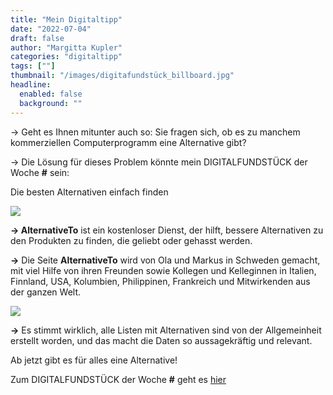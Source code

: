 ```yaml
---
title: "Mein Digitaltipp"
date: "2022-07-04"
draft: false
author: "Margitta Kupler"
categories: "digitaltipp"
tags: [""]
thumbnail: "/images/digitafundstück_billboard.jpg"
headline:
  enabled: false
  background: ""
---
```


→ Geht es Ihnen mitunter auch so: Sie fragen sich, ob es zu manchem
kommerziellen Computerprogramm eine Alternative gibt?

→ Die Lösung für dieses Problem könnte mein DIGITALFUNDSTÜCK der Woche **#**
sein:

Die besten Alternativen einfach finden

<!--more-->

![](/images/digitafundstück_häuserwand.jpg)
 
**→ AlternativeTo** ist ein kostenloser Dienst, der hilft, bessere
Alternativen zu den Produkten zu finden, die geliebt oder gehasst werden.

**→** Die Seite **AlternativeTo** wird von Ola und Markus in Schweden gemacht,
mit viel Hilfe von ihren Freunden sowie Kollegen und Kelleginnen in Italien,
Finnland, USA, Kolumbien, Philippinen, Frankreich und Mitwirkenden aus der
ganzen Welt.

[![](/images/2022/07_digitaltipp_index.png)](https://alternativeto.net/)

**→** Es stimmt wirklich, alle Listen mit Alternativen sind von der
Allgemeinheit erstellt worden, und das macht die Daten so aussagekräftig und
relevant.

Ab jetzt gibt es für alles eine Alternative!

Zum DIGITALFUNDSTÜCK der Woche **#** geht es
[hier](https://alternativeto.net/)



